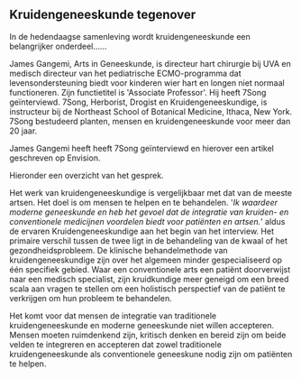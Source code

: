 ## Kruidengeneeskunde tegenover 

In de hedendaagse samenleving wordt kruidengeneeskunde een belangrijker onderdeel......

James Gangemi, Arts in Geneeskunde, is directeur hart chirurgie bij UVA en medisch directeur van het pediatrische ECMO-programma dat levensondersteuning biedt voor kinderen wier hart en longen niet normaal functioneren. Zijn functietitel is 'Associate Professor'. Hij heeft 7Song geïnterviewd. 7Song, Herborist, Drogist en Kruidengeneeskundige, is instructeur bij de Northeast School of Botanical Medicine, Ithaca, New York. 7Song bestudeerd planten, mensen en kruidengeneeskunde voor meer dan 20 jaar. 

James Gangemi heeft heeft 7Song geïnterviewd en hierover een artikel geschreven op Envision. 

Hieronder een overzicht van het gesprek.

Het werk van kruidengeneeskundige is vergelijkbaar met dat van de meeste artsen. Het doel is om mensen te helpen en te behandelen. '_Ik waardeer moderne geneeskunde en heb het gevoel dat de integratie van kruiden- en conventionele medicijnen voordelen biedt voor patiënten en artsen._' aldus de ervaren Kruidengeneeskundige aan het begin van het interview. Het primaire verschil tussen de twee ligt in de behandeling van de kwaal of het gezondheidsprobleem. De klinische behandelmethode van kruidengeneeskundige zijn over het algemeen minder gespecialiseerd op één specifiek gebied. Waar een conventionele arts een patiënt doorverwijst naar een medisch specialist, zijn kruidkundige meer geneigd om een breed scala aan vragen te stellen om een holistisch perspectief van de patiënt te verkrijgen om hun probleem te behandelen.

Het komt voor dat mensen de integratie van traditionele kruidengeneeskunde en moderne geneeskunde niet willen accepteren. Mensen moeten ruimdenkend zijn, kritisch denken en bereid zijn om beide velden te integreren en accepteren dat zowel traditionele kruidengeneeskunde als conventionele geneeskune nodig zijn om patiënten te helpen. 

